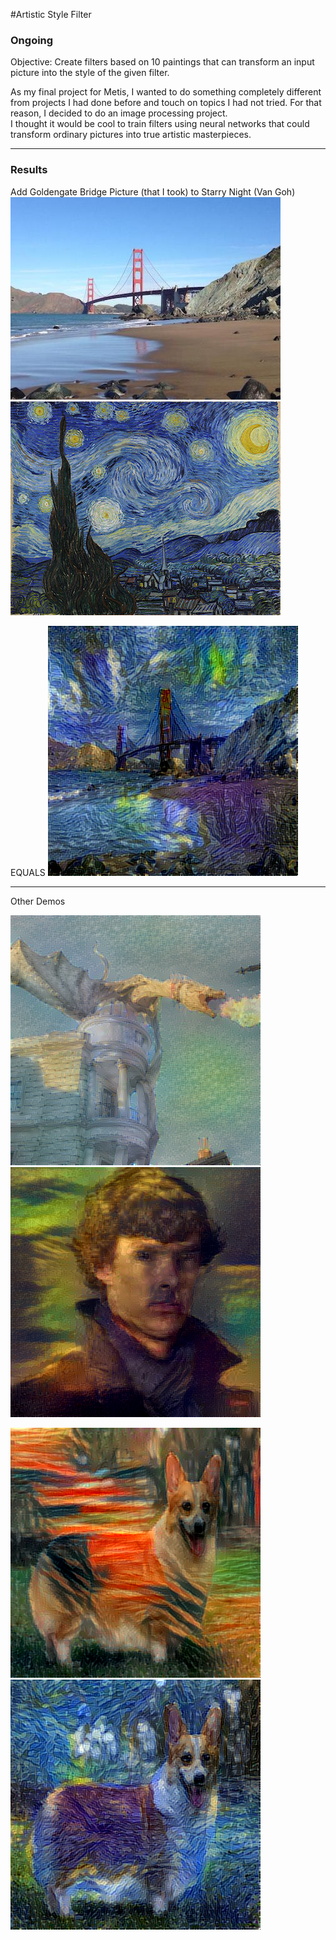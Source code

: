 #Artistic Style Filter
### Ongoing

Objective: Create filters based on 10 paintings that can transform an input picture into the style of the given filter.
  
As my final project for Metis, I wanted to do something completely different from projects I had done before and touch on topics I had not tried. For that reason, I decided to do an image processing project.   
I thought it would be cool to train filters using neural networks that could transform ordinary pictures into true artistic masterpieces.

-------------------------------------------------------------------------------------------

### Results

Add Goldengate Bridge Picture (that I took) to Starry Night (Van Goh)
![](./demo_images/goldengate.jpg) ![](./demo_images/StarryNight.jpg)

EQUALS ![](./demo_images/bridge+starry.png)

------------------------------------------------------------------------------------------
Other Demos

![](./demo_images/dragon+sunrise.png) ![](./demo_images/benedict+monalisa.png) 

![](./demo_images/dog+scream.png) ![](./demo_images/dog+starry.png) 

